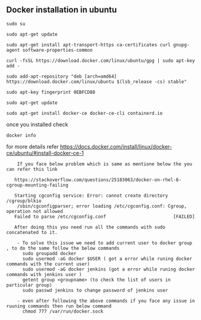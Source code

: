 ## Docker installation in ubuntu
 
 ```
 sudo su 
 ```
 ```
 sudo apt-get update
 ```
 ```
 sudo apt-get install apt-transport-https ca-certificates curl gnupg-agent software-properties-common
 ```
 ```
 curl -fsSL https://download.docker.com/linux/ubuntu/gpg | sudo apt-key add -
 ```
 ```
 sudo add-apt-repository "deb [arch=amd64] https://download.docker.com/linux/ubuntu $(lsb_release -cs) stable"
 ```
 ```
 sudo apt-key fingerprint 0EBFCD88
 ```
 ```
 sudo apt-get update
 ```
 
 ```
 sudo apt-get install docker-ce docker-ce-cli containerd.io 
```
once you installed check 

 ```
 docker info 
 ```
 


for more details refer  https://docs.docker.com/install/linux/docker-ce/ubuntu/#install-docker-ce-1 

        If you face below problem which is same as mentione below the you can refer this link

       https://stackoverflow.com/questions/25183063/docker-on-rhel-6-cgroup-mounting-failing

       Starting cgconfig service: Error: cannot create directory /cgroup/blkio
        /sbin/cgconfigparser; error loading /etc/cgconfig.conf: Cgroup, operation not allowed
       Failed to parse /etc/cgconfig.conf                         [FAILED]

       After doing this you need run all the commands with sudo concatenated to it.

        - To solve this issue we need to add current user to docker group , to do the same follow the below commands 
          sudo groupadd docker
          sudo usermod -aG docker $USER ( got a error while runing docker commands with the current user)
          sudo usermod -aG docker jenkins (got a error while runing docker commands with jenkins user )
          getent group <groupname> (to check the list of users in particular group)
          sudo passwd jenkins to change password of jenkins user
        
        - even after following the above commands if you face any issue in ruuning commands then run below command
          chmod 777 /var/run/docker.sock
